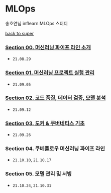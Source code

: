 # MLOps

송호연님 inflearn MLOps 스터디

[back to super](https://github.com/jinmang2/boostcamp_ai_tech_2/tree/main/o-stage)

### [Section 00. 머신러닝 파이프 라인 소개](https://github.com/jinmang2/boostcamp_ai_tech_2/tree/main/o-stage/mlops/section00)
- `21.08.29`

### [Section 01. 머신러닝 프로젝트 실험 관리](https://github.com/jinmang2/boostcamp_ai_tech_2/tree/main/o-stage/mlops/section01)
- `21.09.05`

### [Section 02. 코드 품질, 데이터 검증, 모델 분석](https://github.com/jinmang2/boostcamp_ai_tech_2/tree/main/o-stage/mlops/section02)
- `21.09.12`

### [Section 03. 도커 & 쿠버네티스 기초](https://github.com/jinmang2/boostcamp_ai_tech_2/tree/main/o-stage/mlops/section03)
- `21.09.26`

### Section 04. 쿠베플로우 머신러닝 파이프 라인
- `21.10.10`, `21.10.17`

### Section 05. 모델 관리 및 서빙
- `21.10.24`, `21.10.31`
